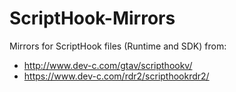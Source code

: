 # ScriptHook-Mirrors
Mirrors for ScriptHook files (Runtime and SDK) from:

- http://www.dev-c.com/gtav/scripthookv/
- https://www.dev-c.com/rdr2/scripthookrdr2/
